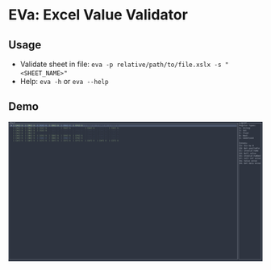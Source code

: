 # EVa: Excel Value Validator

## Usage
- Validate sheet in file: `eva -p relative/path/to/file.xslx -s "<SHEET_NAME>"`
- Help: `eva -h` or `eva --help`


## Demo
![demo](./media/demo.png)
